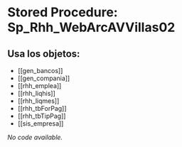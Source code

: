 # Stored Procedure: Sp_Rhh_WebArcAVVillas02

## Usa los objetos:
- [[gen_bancos]]
- [[gen_compania]]
- [[rhh_emplea]]
- [[rhh_liqhis]]
- [[rhh_liqmes]]
- [[rhh_tbForPag]]
- [[rhh_tbTipPag]]
- [[sis_empresa]]

*No code available.*
